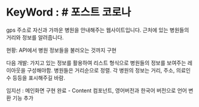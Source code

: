 # KeyWord : # 포스트 코로나

gps 주소로 자신과 가까운 병원을 안내해주는 웹사이트입니다.
근처에 있는 병원들의 거리와 정보를 알려줍니다.

현황: API에서 병원 정보들을 불러오는 것까지 구현

다음 개발: 가지고 있는 정보를 활용하여 리스트 형식으로 병원들의 정보를 보여주는 레이아웃을 구성해야함.
병원들은 거리순으로 정렬.
각 병원의 정보는 거리, 주소, 의료인 수 등등을 표시해주길 바람.

임지선 : 메인화면 구현 완료 - Content 컴포넌트, 영어버전과 한국어 버전으로 언어 변환 기능 추가
